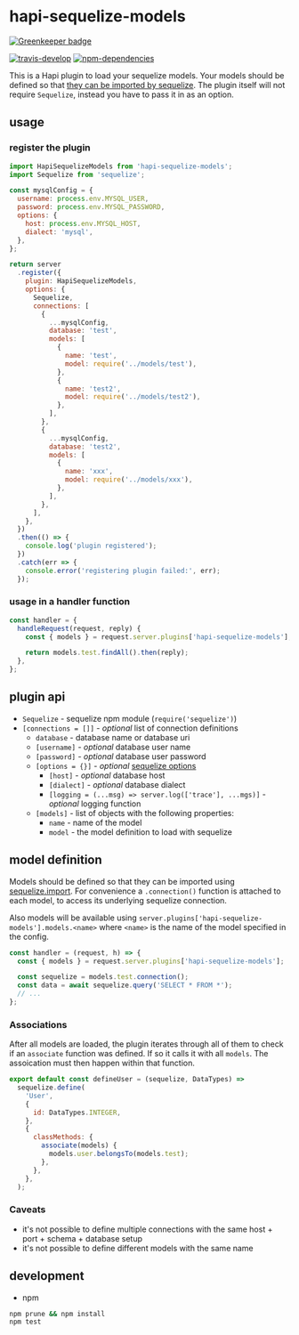 # hapi-sequelize-models

[![Greenkeeper badge](https://badges.greenkeeper.io/blogfoster/hapi-sequelize-models.svg)](https://greenkeeper.io/)

[![travis-develop][004]][005]
[![npm-dependencies][006]][007]

This is a Hapi plugin to load your sequelize models. Your models should be defined so that
[they can be imported by sequelize][001]. The plugin itself will not require `Sequelize`,
instead you have to pass it in as an option.

## usage

### register the plugin

```javascript
import HapiSequelizeModels from 'hapi-sequelize-models';
import Sequelize from 'sequelize';

const mysqlConfig = {
  username: process.env.MYSQL_USER,
  password: process.env.MYSQL_PASSWORD,
  options: {
    host: process.env.MYSQL_HOST,
    dialect: 'mysql',
  },
};

return server
  .register({
    plugin: HapiSequelizeModels,
    options: {
      Sequelize,
      connections: [
        {
          ...mysqlConfig,
          database: 'test',
          models: [
            {
              name: 'test',
              model: require('../models/test'),
            },
            {
              name: 'test2',
              model: require('../models/test2'),
            },
          ],
        },
        {
          ...mysqlConfig,
          database: 'test2',
          models: [
            {
              name: 'xxx',
              model: require('../models/xxx'),
            },
          ],
        },
      ],
    },
  })
  .then(() => {
    console.log('plugin registered');
  })
  .catch(err => {
    console.error('registering plugin failed:', err);
  });
```

### usage in a handler function

```javascript
const handler = {
  handleRequest(request, reply) {
    const { models } = request.server.plugins['hapi-sequelize-models'];

    return models.test.findAll().then(reply);
  },
};
```

## plugin api

- `Sequelize` - sequelize npm module (`require('sequelize')`)
- `[connections = []]` - _optional_ list of connection definitions
  - `database` - database name or database uri
  - `[username]` - _optional_ database user name
  - `[password]` - _optional_ database user password
  - `[options = {}]` - _optional_ [sequelize options][003]
    - `[host]` - _optional_ database host
    - `[dialect]` - _optional_ database dialect
    - `[logging = (...msg) => server.log(['trace'], ...mgs)]` - _optional_ logging function
  - `[models]` - list of objects with the following properties:
    - `name` - name of the model
    - `model` - the model definition to load with sequelize

## model definition

Models should be defined so that they can be imported using [sequelize.import][001]. For convenience
a `.connection()` function is attached to each model, to access its underlying sequelize connection.

Also models will be available using `server.plugins['hapi-sequelize-models'].models.<name>` where `<name>` is the name of the model specified in the config.

```javascript
const handler = (request, h) => {
  const { models } = request.server.plugins['hapi-sequelize-models'];

  const sequelize = models.test.connection();
  const data = await sequelize.query('SELECT * FROM *');
  // ...
};
```

### Associations

After all models are loaded, the plugin iterates through all of them to check if an `associate` function was
defined. If so it calls it with all `models`. The assoication must then happen within that function.

```javascript
export default const defineUser = (sequelize, DataTypes) =>
  sequelize.define(
    'User',
    {
      id: DataTypes.INTEGER,
    },
    {
      classMethods: {
        associate(models) {
          models.user.belongsTo(models.test);
        },
      },
    },
  );
```

### Caveats

- it's not possible to define multiple connections with the same host + port + schema + database setup
- it's not possible to define different models with the same name

## development

- npm

```bash
npm prune && npm install
npm test
```

[001]: http://docs.sequelizejs.com/en/latest/docs/models-definition/#import
[002]: https://www.docker.com/products/docker-toolbox
[003]: http://docs.sequelizejs.com/en/latest/api/sequelize/
[004]: https://travis-ci.org/blogfoster/hapi-sequelize-models.svg?branch=develop
[005]: https://travis-ci.org/blogfoster/hapi-sequelize-models
[006]: https://david-dm.org/blogfoster/hapi-sequelize-models.svg
[007]: https://david-dm.org/blogfoster/hapi-sequelize-models
